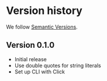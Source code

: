 # Version history

We follow [Semantic Versions](https://semver.org/).


## Version 0.1.0

- Initial release
- Use double quotes for string literals
- Set up CLI with Click
